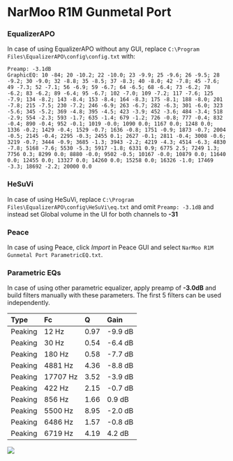 # NarMoo R1M Gunmetal Port

### EqualizerAPO
In case of using EqualizerAPO without any GUI, replace `C:\Program Files\EqualizerAPO\config\config.txt`
with:
```
Preamp: -3.1dB
GraphicEQ: 10 -84; 20 -10.2; 22 -10.0; 23 -9.9; 25 -9.6; 26 -9.5; 28 -9.2; 30 -9.0; 32 -8.8; 35 -8.5; 37 -8.3; 40 -8.0; 42 -7.8; 45 -7.6; 49 -7.3; 52 -7.1; 56 -6.9; 59 -6.7; 64 -6.5; 68 -6.4; 73 -6.2; 78 -6.2; 83 -6.2; 89 -6.4; 95 -6.7; 102 -7.0; 109 -7.2; 117 -7.6; 125 -7.9; 134 -8.2; 143 -8.4; 153 -8.4; 164 -8.3; 175 -8.1; 188 -8.0; 201 -7.8; 215 -7.5; 230 -7.2; 246 -6.9; 263 -6.7; 282 -6.3; 301 -6.0; 323 -5.6; 345 -5.2; 369 -4.8; 395 -4.5; 423 -3.9; 452 -3.6; 484 -3.4; 518 -2.9; 554 -2.3; 593 -1.7; 635 -1.4; 679 -1.2; 726 -0.8; 777 -0.4; 832 -0.4; 890 -0.4; 952 -0.1; 1019 -0.0; 1090 0.0; 1167 0.0; 1248 0.0; 1336 -0.2; 1429 -0.4; 1529 -0.7; 1636 -0.8; 1751 -0.9; 1873 -0.7; 2004 -0.5; 2145 -0.4; 2295 -0.3; 2455 0.1; 2627 -0.1; 2811 -0.4; 3008 -0.6; 3219 -0.7; 3444 -0.9; 3685 -1.3; 3943 -2.2; 4219 -4.3; 4514 -6.3; 4830 -7.8; 5168 -7.6; 5530 -5.3; 5917 -1.8; 6331 0.9; 6775 2.5; 7249 1.3; 7756 0.3; 8299 0.0; 8880 -0.0; 9502 -0.5; 10167 -0.0; 10879 0.0; 11640 0.0; 12455 0.0; 13327 0.0; 14260 0.0; 15258 0.0; 16326 -1.0; 17469 -3.3; 18692 -2.2; 20000 0.0
```

### HeSuVi
In case of using HeSuVi, replace `C:\Program Files\EqualizerAPO\config\HeSuVi\eq.txt` and omit `Preamp:
-3.1dB` and instead set Global volume in the UI for both channels to **-31**

### Peace
In case of using Peace, click *Import* in Peace GUI and select `NarMoo R1M Gunmetal Port ParametricEQ.txt`.

### Parametric EQs
In case of using other parametric equalizer, apply preamp of **-3.0dB** and build filters manually with
these parameters. The first 5 filters can be used independently.

| Type    | Fc       |    Q | Gain    |
|:--------|:---------|:-----|:--------|
| Peaking | 12 Hz    | 0.97 | -9.9 dB |
| Peaking | 30 Hz    | 0.54 | -6.4 dB |
| Peaking | 180 Hz   | 0.58 | -7.7 dB |
| Peaking | 4881 Hz  | 4.36 | -8.8 dB |
| Peaking | 17707 Hz | 3.52 | -3.9 dB |
| Peaking | 422 Hz   | 2.15 | -0.7 dB |
| Peaking | 856 Hz   | 1.66 | 0.9 dB  |
| Peaking | 5500 Hz  | 8.95 | -2.0 dB |
| Peaking | 6486 Hz  | 1.57 | -0.8 dB |
| Peaking | 6719 Hz  | 4.19 | 4.2 dB  |

![](https://raw.githubusercontent.com/jaakkopasanen/AutoEq/master/results/innerfidelity/sbaf-serious/NarMoo%20R1M%20Gunmetal%20Port/NarMoo%20R1M%20Gunmetal%20Port.png)